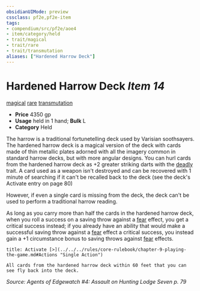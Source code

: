 ```yaml
---
obsidianUIMode: preview
cssclass: pf2e,pf2e-item
tags:
- compendium/src/pf2e/aoe4
- item/category/held
- trait/magical
- trait/rare
- trait/transmutation
aliases: ["Hardened Harrow Deck"]
---
```

# Hardened Harrow Deck *Item 14*  
[magical](../../../Rules/traits/magical.md)  [rare](../../../Rules/traits/rare.md)  [transmutation](../../../Rules/traits/transmutation.md)  

- **Price** 4350 gp
- **Usage** held in 1 hand; **Bulk** L
- **Category** Held

The harrow is a traditional fortunetelling deck used by Varisian soothsayers. The hardened harrow deck is a magical version of the deck with cards made of thin metallic plates adorned with all the imagery common in standard harrow decks, but with more angular designs. You can hurl cards from the hardened harrow deck as +2 greater striking darts with the [deadly <d10>](../../../Rules/traits/deadly.md) trait. A card used as a weapon isn't destroyed and can be recovered with 1 minute of searching if it can't be recalled back to the deck (see the deck's Activate entry on page 80)

However, if even a single card is missing from the deck, the deck can't be used to perform a traditional harrow reading.

As long as you carry more than half the cards in the hardened harrow deck, when you roll a success on a saving throw against a [fear](../../../Rules/traits/fear.md) effect, you get a critical success instead; if you already have an ability that would make a successful saving throw against a [fear](../../../Rules/traits/fear.md) effect a critical success, you instead gain a +1 circumstance bonus to saving throws against [fear](../../../Rules/traits/fear.md) effects.

```ad-embed-ability
title: Activate [>](../../../rules/core-rulebook/chapter-9-playing-the-game.md#Actions "Single Action")

All cards from the hardened harrow deck within 60 feet that you can see fly back into the deck.
```

*Source: Agents of Edgewatch #4: Assault on Hunting Lodge Seven p. 79*
